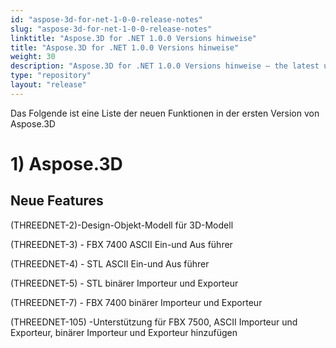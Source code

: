 ```yaml
---
id: "aspose-3d-for-net-1-0-0-release-notes"
slug: "aspose-3d-for-net-1-0-0-release-notes"
linktitle: "Aspose.3D for .NET 1.0.0 Versions hinweise"
title: "Aspose.3D for .NET 1.0.0 Versions hinweise"
weight: 30
description: "Aspose.3D for .NET 1.0.0 Versions hinweise – the latest updates and fixes."
type: "repository"
layout: "release"
---
```

Das Folgende ist eine Liste der neuen Funktionen in der ersten Version von Aspose.3D
# **1) Aspose.3D**
## **Neue Features**
(THREEDNET-2)-Design-Objekt-Modell für 3D-Modell

(THREEDNET-3) - FBX 7400 ASCII Ein-und Aus führer

(THREEDNET-4) - STL ASCII Ein-und Aus führer

(THREEDNET-5) - STL binärer Importeur und Exporteur

(THREEDNET-7) - FBX 7400 binärer Importeur und Exporteur

(THREEDNET-105) -Unterstützung für FBX 7500, ASCII Importeur und Exporteur, binärer Importeur und Exporteur hinzufügen
